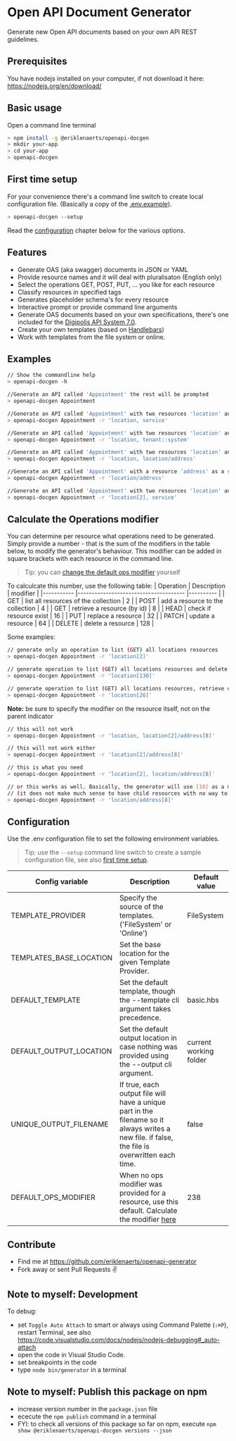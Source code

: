 # Open API Document Generator
Generate new Open API documents based on your own API REST guidelines. 

## Prerequisites
You have nodejs installed on your computer, if not download it here: https://nodejs.org/en/download/

## Basic usage
Open a command line terminal
``` bash
> npm install -g @eriklenaerts/openapi-docgen
> mkdir your-app
> cd your-app
> openapi-docgen
```

## First time setup
For your convenience there's a command line switch to create local configuration file. (Basically a copy of the [.env.example](.env.example)).
``` bash
> openapi-docgen --setup
```
Read the [configuration](#configuration) chapter below for the various options.


## Features
* Generate OAS (aka swagger) documents in JSON or YAML
* Provide resource names and it will deal with pluralisaton (English only)
* Select the operations GET, POST, PUT, ... you like for each resource
* Classify resources in specified tags
* Generates placeholder schema's for every resource 
* Interactive prompt or provide command line arguments
* Generate OAS documents based on your own specifications, there's one included for the [Digipolis API System 7.0](https://antwerp-api.digipolis.be/). 
* Create your own templates (based on [Handlebars](https://handlebarsjs.com/))
* Work with templates from the file system or online.

## Examples
``` bash
// Show the commandline help
> openapi-docgen -h     

//Generate an API called 'Appointment' the rest will be prompted
> openapi-docgen Appointment       

//Generate an API called 'Appointment' with two resources 'location' and 'service'
> openapi-docgen Appointment -r 'location, service'     

//Generate an API called 'Appointment' with two resources 'location' and 'tenant', the latter will be classified under the `System` tag
> openapi-docgen Appointment -r 'location, tenant::system'  

//Generate an API called 'Appointment' with two resources 'location' and a sub resource 'address'
> openapi-docgen Appointment -r 'location, location/address'    

//Generate an API called 'Appointment' with a resource 'address' as a sub resource, a minimal parent 'location' resource will be added with a list and read operation
> openapi-docgen Appointment -r 'location/address'    

//Generate an API called 'Appointment' with two resources 'location' and 'service'. Only the list (GET collection) will be generated for the location. check out the operations modifier below
> openapi-docgen Appointment -r 'location[2], service'     
```

## Calculate the Operations modifier 
You can determine per resource what operations need to be generated. Simply provide a number - that is the sum of the modifiers in the table below, to modify the generator's behaviour.
This modifier can be added in square brackets with each resource in the command line.

> Tip: you can [change the default ops modifier](#configuration) yourself

To calculcate this number, use the following table:
| Operation 	| Description                          	| modifier 	|
|-----------	|--------------------------------------	|----------	|
| GET       	| list all resources of the collection 	| 2        	|
| POST      	| add a resource to the collection     	| 4        	|
| GET       	| retrieve a resource (by id)          	| 8        	|
| HEAD      	| check if resource exist              	| 16       	|
| PUT       	| replace a resource                   	| 32       	|
| PATCH     	| update a resource                    	| 64       	|
| DELETE    	| delete a resource                    	| 128      	|

Some examples:
``` bash
// generate only an operation to list (GET) all locations resources
> openapi-docgen Appointment -r 'location[2]'

// generate operation to list (GET) all locations resources and delete a resource
> openapi-docgen Appointment -r 'location[130]'

// generate operation to list (GET) all locations resources, retrieve one by id (GET) and check if one exists (HEAD)
> openapi-docgen Appointment -r 'location[26]'
```

**Note:** be sure to specify the modifier on the resource itself, not on the parent indicator 
``` bash
// this will not work
> openapi-docgen Appointment -r 'location, location[2]/address[8]'

// this will not work either
> openapi-docgen Appointment -r 'location[2]/address[8]'

// this is what you need 
> openapi-docgen Appointment -r 'location[2], location/address[8]'

// or this works as well. Basically, the generator will use [10] as a modifier for location that is, both the list and retrieve GET operations.
// (it does not make much sense to have child resources with no way to access the parent resources)
> openapi-docgen Appointment -r 'location/address[8]'
```

## Configuration
Use the .env configuration file to set the following environment variables. 

> Tip: use the `--setup` command line switch to create a sample configuration file, see also [first time setup](#first-time-setup).

| Config variable         	| Description                                                                                                                                     	| Default value          	|
|-------------------------	|-------------------------------------------------------------------------------------------------------------------------------------------------	|------------------------	|
| TEMPLATE_PROVIDER       	| Specify the source of the templates. ('FileSystem' or 'Online')                                                                                 	| FileSystem             	|
| TEMPLATES_BASE_LOCATION 	| Set the base location for the given Template Provider.                                                                                          	|                        	|
| DEFAULT_TEMPLATE        	| Set the default template, though the --template cli argument takes precedence.                                                                  	| basic.hbs              	|
| DEFAULT_OUTPUT_LOCATION 	| Set the default output location in case nothing was provided using the --output cli argument.                                                   	| current working folder 	|
| UNIQUE_OUTPUT_FILENAME  	| If true, each output file will have a unique part in the filename so it always writes a new file. if false, the file is overwritten each time. 	| false                  	|
| DEFAULT_OPS_MODIFIER      | When no ops modifier was provided for a resource, use this default. Calculate the modifier [here](#calculate-the-operations-modifier) 	        | 238                     	|

## Contribute
- Find me at https://github.com/eriklenaerts/openapi-generator
- Fork away or sent Pull Requests :v:

## Note to myself: Development
To debug:
- set `Toggle Auto Attach` to smart or always using Command Palette (`⇧⌘P`), restart Terminal, see also https://code.visualstudio.com/docs/nodejs/nodejs-debugging#_auto-attach
- open the code in Visual Studio Code. 
- set breakpoints in the code
- type `node bin/generator` in a terminal

## Note to myself: Publish this package on npm
- increase version number in the `package.json` file
- ececute the `npm publish` command in a terminal
- FYI: to check all versions of this package so far on npm, execute `npm show @eriklenaerts/openapi-docgen versions --json`
